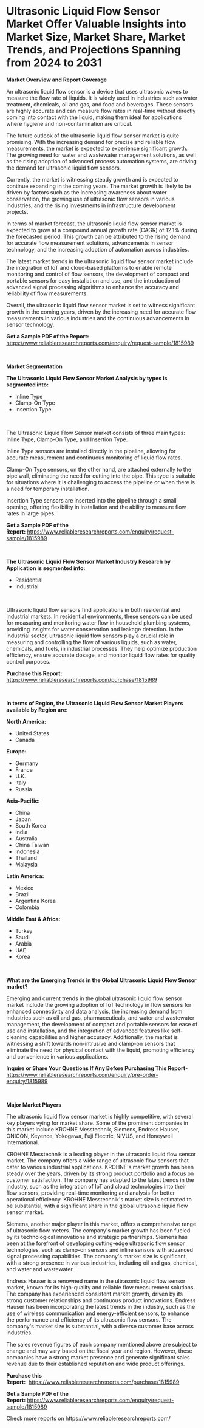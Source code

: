 <p><h1>Ultrasonic Liquid Flow Sensor Market Offer Valuable Insights into Market Size, Market Share, Market Trends, and Projections Spanning from 2024 to 2031</h1></p><p><strong>Market Overview and Report Coverage</strong></p>
<p><p>An ultrasonic liquid flow sensor is a device that uses ultrasonic waves to measure the flow rate of liquids. It is widely used in industries such as water treatment, chemicals, oil and gas, and food and beverages. These sensors are highly accurate and can measure flow rates in real-time without directly coming into contact with the liquid, making them ideal for applications where hygiene and non-contamination are critical.</p><p>The future outlook of the ultrasonic liquid flow sensor market is quite promising. With the increasing demand for precise and reliable flow measurements, the market is expected to experience significant growth. The growing need for water and wastewater management solutions, as well as the rising adoption of advanced process automation systems, are driving the demand for ultrasonic liquid flow sensors.</p><p>Currently, the market is witnessing steady growth and is expected to continue expanding in the coming years. The market growth is likely to be driven by factors such as the increasing awareness about water conservation, the growing use of ultrasonic flow sensors in various industries, and the rising investments in infrastructure development projects.</p><p>In terms of market forecast, the ultrasonic liquid flow sensor market is expected to grow at a compound annual growth rate (CAGR) of 12.1% during the forecasted period. This growth can be attributed to the rising demand for accurate flow measurement solutions, advancements in sensor technology, and the increasing adoption of automation across industries.</p><p>The latest market trends in the ultrasonic liquid flow sensor market include the integration of IoT and cloud-based platforms to enable remote monitoring and control of flow sensors, the development of compact and portable sensors for easy installation and use, and the introduction of advanced signal processing algorithms to enhance the accuracy and reliability of flow measurements.</p><p>Overall, the ultrasonic liquid flow sensor market is set to witness significant growth in the coming years, driven by the increasing need for accurate flow measurements in various industries and the continuous advancements in sensor technology.</p></p>
<p><strong>Get a Sample PDF of the Report:</strong> <a href="https://www.reliableresearchreports.com/enquiry/request-sample/1815989">https://www.reliableresearchreports.com/enquiry/request-sample/1815989</a></p>
<p>&nbsp;</p>
<p><strong>Market Segmentation</strong></p>
<p><strong>The Ultrasonic Liquid Flow Sensor Market Analysis by types is segmented into:</strong></p>
<p><ul><li>Inline Type</li><li>Clamp-On Type</li><li>Insertion Type</li></ul></p>
<p>&nbsp;</p>
<p><p>The Ultrasonic Liquid Flow Sensor market consists of three main types: Inline Type, Clamp-On Type, and Insertion Type. </p><p>Inline Type sensors are installed directly in the pipeline, allowing for accurate measurement and continuous monitoring of liquid flow rates. </p><p>Clamp-On Type sensors, on the other hand, are attached externally to the pipe wall, eliminating the need for cutting into the pipe. This type is suitable for situations where it is challenging to access the pipeline or when there is a need for temporary installation.</p><p>Insertion Type sensors are inserted into the pipeline through a small opening, offering flexibility in installation and the ability to measure flow rates in large pipes.</p></p>
<p><strong>Get a Sample PDF of the Report:</strong>&nbsp;<a href="https://www.reliableresearchreports.com/enquiry/request-sample/1815989">https://www.reliableresearchreports.com/enquiry/request-sample/1815989</a></p>
<p>&nbsp;</p>
<p><strong>The Ultrasonic Liquid Flow Sensor Market Industry Research by Application is segmented into:</strong></p>
<p><ul><li>Residential</li><li>Industrial</li></ul></p>
<p>&nbsp;</p>
<p><p>Ultrasonic liquid flow sensors find applications in both residential and industrial markets. In residential environments, these sensors can be used for measuring and monitoring water flow in household plumbing systems, providing insights for water conservation and leakage detection. In the industrial sector, ultrasonic liquid flow sensors play a crucial role in measuring and controlling the flow of various liquids, such as water, chemicals, and fuels, in industrial processes. They help optimize production efficiency, ensure accurate dosage, and monitor liquid flow rates for quality control purposes.</p></p>
<p><strong>Purchase this Report:</strong>&nbsp; <a href="https://www.reliableresearchreports.com/purchase/1815989">https://www.reliableresearchreports.com/purchase/1815989</a></p>
<p>&nbsp;</p>
<p><strong>In terms of Region, the Ultrasonic Liquid Flow Sensor Market Players available by Region are:</strong></p>
<p>
    <p> <strong> North America: </strong>
        <ul>
            <li>United States</li>
            <li>Canada</li>
        </ul>
        </p> 
    <p> <strong> Europe: </strong>
        <ul>
            <li>Germany</li>
            <li>France</li>
            <li>U.K.</li>
            <li>Italy</li>
            <li>Russia</li>
        </ul>
        </p> 
    <p> <strong> Asia-Pacific: </strong>
        <ul>
            <li>China</li>
            <li>Japan</li>
            <li>South Korea</li>
            <li>India</li>
            <li>Australia</li>
            <li>China Taiwan</li>
            <li>Indonesia</li>
            <li>Thailand</li>
            <li>Malaysia</li>
        </ul>
        </p> 
    <p> <strong> Latin America: </strong>
        <ul>
            <li>Mexico</li>
            <li>Brazil</li>
            <li>Argentina Korea</li>
            <li>Colombia</li>
        </ul>
        </p> 
    <p> <strong> Middle East & Africa: </strong>
        <ul>
            <li>Turkey</li>
            <li>Saudi</li>
            <li>Arabia</li>
            <li>UAE</li>
            <li>Korea</li>
        </ul>
    </p>
    </p>
<p>&nbsp;</p>
<p><strong>What are the Emerging Trends in the Global Ultrasonic Liquid Flow Sensor market?</strong></p>
<p><p>Emerging and current trends in the global ultrasonic liquid flow sensor market include the growing adoption of IoT technology in flow sensors for enhanced connectivity and data analysis, the increasing demand from industries such as oil and gas, pharmaceuticals, and water and wastewater management, the development of compact and portable sensors for ease of use and installation, and the integration of advanced features like self-cleaning capabilities and higher accuracy. Additionally, the market is witnessing a shift towards non-intrusive and clamp-on sensors that eliminate the need for physical contact with the liquid, promoting efficiency and convenience in various applications.</p></p>
<p><strong>Inquire or Share Your Questions If Any Before Purchasing This Report</strong>- <a href="https://www.reliableresearchreports.com/enquiry/pre-order-enquiry/1815989">https://www.reliableresearchreports.com/enquiry/pre-order-enquiry/1815989</a></p>
<p>&nbsp;</p>
<p><strong>Major Market Players</strong></p>
<p><p>The ultrasonic liquid flow sensor market is highly competitive, with several key players vying for market share. Some of the prominent companies in this market include KROHNE Messtechnik, Siemens, Endress Hauser, ONICON, Keyence, Yokogawa, Fuji Electric, NIVUS, and Honeywell International.</p><p>KROHNE Messtechnik is a leading player in the ultrasonic liquid flow sensor market. The company offers a wide range of ultrasonic flow sensors that cater to various industrial applications. KROHNE's market growth has been steady over the years, driven by its strong product portfolio and a focus on customer satisfaction. The company has adapted to the latest trends in the industry, such as the integration of IoT and cloud technologies into their flow sensors, providing real-time monitoring and analysis for better operational efficiency. KROHNE Messtechnik's market size is estimated to be substantial, with a significant share in the global ultrasonic liquid flow sensor market.</p><p>Siemens, another major player in this market, offers a comprehensive range of ultrasonic flow meters. The company's market growth has been fueled by its technological innovations and strategic partnerships. Siemens has been at the forefront of developing cutting-edge ultrasonic flow sensor technologies, such as clamp-on sensors and inline sensors with advanced signal processing capabilities. The company's market size is significant, with a strong presence in various industries, including oil and gas, chemical, and water and wastewater.</p><p>Endress Hauser is a renowned name in the ultrasonic liquid flow sensor market, known for its high-quality and reliable flow measurement solutions. The company has experienced consistent market growth, driven by its strong customer relationships and continuous product innovations. Endress Hauser has been incorporating the latest trends in the industry, such as the use of wireless communication and energy-efficient sensors, to enhance the performance and efficiency of its ultrasonic flow sensors. The company's market size is substantial, with a diverse customer base across industries.</p><p>The sales revenue figures of each company mentioned above are subject to change and may vary based on the fiscal year and region. However, these companies have a strong market presence and generate significant sales revenue due to their established reputation and wide product offerings.</p></p>
<p><strong>Purchase this Report:</strong>&nbsp;&nbsp;<a href="https://www.reliableresearchreports.com/purchase/1815989">https://www.reliableresearchreports.com/purchase/1815989</a></p>
<p></p>
<p><strong>Get a Sample PDF of the Report:</strong>&nbsp;<a href="https://www.reliableresearchreports.com/enquiry/request-sample/1815989">https://www.reliableresearchreports.com/enquiry/request-sample/1815989</a></p>
<p>Check more reports on https://www.reliableresearchreports.com/</p>